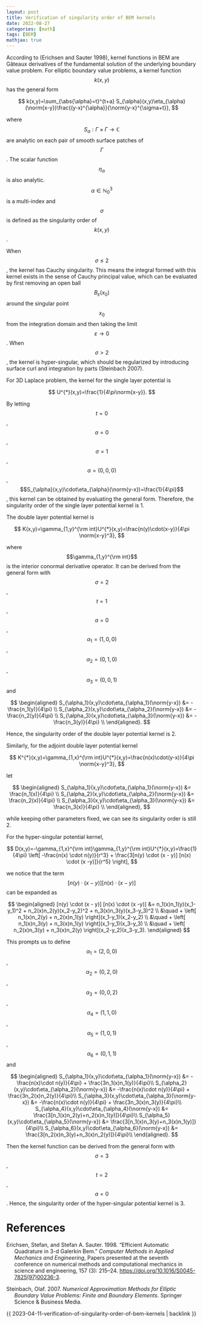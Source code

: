 ```yaml
---
layout: post
title: Verification of singularity order of BEM kernels
date: 2022-08-27
categories: [math]
tags: [BEM]
mathjax: true
---
```


According to (Erichsen and Sauter 1998), kernel functions in BEM are
Gâteaux derivatives of the fundamental solution of the underlying
boundary value problem. For elliptic boundary value problems, a kernel
function $$k(x,y)$$ has the general form

$$
k(x,y)=\sum_{\abs{\alpha}=t}^{t+a} S_{\alpha}(x,y)\eta_{\alpha}(\norm{x-y})\frac{(y-x)^{\alpha}}{\norm{y-x}^{\sigma+t}},
$$

where $$S_{\alpha}: \Gamma\times\Gamma \rightarrow \mathbb{C}$$ are
analytic on each pair of smooth surface patches of $$\Gamma$$. The
scalar function $$\eta_{\alpha}$$ is also analytic.
$$\alpha\in \mathbb{N}_0^3$$ is a multi-index and $$\sigma$$ is defined
as the singularity order of $$k(x,y)$$.

When $$\sigma\leq 2$$, the kernel has Cauchy singularity. This means the
integral formed with this kernel exists in the sense of Cauchy principal
value, which can be evaluated by first removing an open ball
$$B_{\varepsilon}(x_0)$$ around the singular point $$x_0$$ from the
integration domain and then taking the limit
$$\varepsilon \rightarrow 0$$. When $$\sigma>2$$, the kernel is
hyper-singular, which should be regularized by introducing surface curl
and integration by parts (Steinbach 2007).

For 3D Laplace problem, the kernel for the single layer potential is

$$
U^{*}(x,y)=\frac{1}{4\pi\norm{x-y}}.
$$

 By letting $$t=0$$, $$a=0$$,
$$\sigma=1$$, $$\alpha=(0,0,0)$$,
$$S_{\alpha}(x,y)\cdot\eta_{\alpha}(\norm{y-x})=\frac{1}{4\pi}$$, this
kernel can be obtained by evaluating the general form. Therefore, the
singularity order of the single layer potential kernel is 1.

The double layer potential kernel is

$$
K(x,y)=\gamma_{1,y}^{\rm int}U^{*}(x,y)=\frac{n(y)\cdot(x-y)}{4\pi \norm{x-y}^3},
$$

where $$\gamma_{1,y}^{\rm int}$$ is the interior conormal derivative
operator. It can be derived from the general form with $$\sigma=2$$,
$$t=1$$, $$a=0$$, $$\alpha_1=(1,0,0)$$, $$\alpha_2=(0,1,0)$$,
$$\alpha_3=(0,0,1)$$ and 

$$
\begin{aligned}
S_{\alpha_1}(x,y)\cdot\eta_{\alpha_1}(\norm{y-x}) &= -\frac{n_1(y)}{4\pi} \\
S_{\alpha_2}(x,y)\cdot\eta_{\alpha_2}(\norm{y-x}) &= -\frac{n_2(y)}{4\pi} \\
S_{\alpha_3}(x,y)\cdot\eta_{\alpha_3}(\norm{y-x}) &= -\frac{n_3(y)}{4\pi} \\
\end{aligned}.
$$

 Hence, the singularity order of the double layer
potential kernel is 2.

Similarly, for the adjoint double layer potential kernel


$$
K^{*}(x,y)=\gamma_{1,x}^{\rm int}U^{*}(x,y)=\frac{n(x)\cdot(y-x)}{4\pi \norm{x-y}^3},
$$

let 

$$
\begin{aligned}
S_{\alpha_1}(x,y)\cdot\eta_{\alpha_1}(\norm{y-x}) &= \frac{n_1(x)}{4\pi} \\
S_{\alpha_2}(x,y)\cdot\eta_{\alpha_2}(\norm{y-x}) &= \frac{n_2(x)}{4\pi} \\
S_{\alpha_3}(x,y)\cdot\eta_{\alpha_3}(\norm{y-x}) &= \frac{n_3(x)}{4\pi} \\
\end{aligned},
$$

 while keeping other parameters fixed, we can see its
singularity order is still 2.

For the hyper-singular potential kernel,

$$
D(x,y)=-\gamma_{1,x}^{\rm int}\gamma_{1,y}^{\rm int}U^{*}(x,y)=\frac{1}{4\pi} \left[ -\frac{n(x) \cdot n(y)}{r^3} + \frac{3[n(y) \cdot (x - y)] [n(x) \cdot (x -y)]}{r^5} \right],
$$

we notice that the term $$[n(y) \cdot (x - y)] [n(x) \cdot (x -y)]$$ can
be expanded as 

$$
\begin{aligned}
[n(y) \cdot (x - y)] [n(x) \cdot (x -y)] &= n_1(x)n_1(y)(x_1-y_1)^2 + n_2(x)n_2(y)(x_2-y_2)^2 + n_3(x)n_3(y)(x_3-y_3)^2 \\
&\quad + \left[ n_1(x)n_2(y) + n_2(x)n_1(y) \right](x_1-y_1)(x_2-y_2) \\
&\quad + \left[ n_1(x)n_3(y) + n_3(x)n_1(y) \right](x_1-y_1)(x_3-y_3) \\
&\quad + \left[ n_2(x)n_3(y) + n_3(x)n_2(y) \right](x_2-y_2)(x_3-y_3).
\end{aligned}
$$

 This prompts us to define $$\alpha_1=(2,0,0)$$,
$$\alpha_2=(0,2,0)$$, $$\alpha_3=(0,0,2)$$, $$\alpha_4=(1,1,0)$$,
$$\alpha_5=(1,0,1)$$, $$\alpha_6=(0,1,1)$$ and 

$$
\begin{aligned}
S_{\alpha_1}(x,y)\cdot\eta_{\alpha_1}(\norm{y-x}) &= -\frac{n(x)\cdot n(y)}{4\pi} + \frac{3n_1(x)n_1(y)}{4\pi}\\
S_{\alpha_2}(x,y)\cdot\eta_{\alpha_2}(\norm{y-x}) &= -\frac{n(x)\cdot n(y)}{4\pi} + \frac{3n_2(x)n_2(y)}{4\pi}\\
S_{\alpha_3}(x,y)\cdot\eta_{\alpha_3}(\norm{y-x}) &= -\frac{n(x)\cdot n(y)}{4\pi} + \frac{3n_3(x)n_3(y)}{4\pi}\\
S_{\alpha_4}(x,y)\cdot\eta_{\alpha_4}(\norm{y-x}) &= \frac{3[n_1(x)n_2(y)+n_2(x)n_1(y)]}{4\pi}\\
S_{\alpha_5}(x,y)\cdot\eta_{\alpha_5}(\norm{y-x}) &= \frac{3[n_1(x)n_3(y)+n_3(x)n_1(y)]}{4\pi}\\
S_{\alpha_6}(x,y)\cdot\eta_{\alpha_6}(\norm{y-x}) &= \frac{3[n_2(x)n_3(y)+n_3(x)n_2(y)]}{4\pi}\\
\end{aligned}.
$$

Then the kernel function can be derived from the general form with
$$\sigma=3$$, $$t=2$$, $$a=0$$. Hence, the singularity order of the
hyper-singular potential kernel is 3.

# References

<div id="refs" class="references hanging-indent">

<div id="ref-ErichsenEfficient1998" markdown="1">

Erichsen, Stefan, and Stefan A. Sauter. 1998. “Efficient Automatic
Quadrature in 3-d Galerkin Bem.” *Computer Methods in Applied Mechanics and Engineering*, Papers presented at the seventh conference on
numerical methods and computational mechanics in science and
engineering, 157 (3): 215–24.
<https://doi.org/10.1016/S0045-7825(97)00236-3>.

</div>

<div id="ref-SteinbachNumerical2007" markdown="1">

Steinbach, Olaf. 2007. *Numerical Approximation Methods for Elliptic Boundary Value Problems: Finite and Boundary Elements*. Springer Science
& Business Media.

</div>

</div>

{{ 2023-04-11-verification-of-singularity-order-of-bem-kernels | backlink }}
